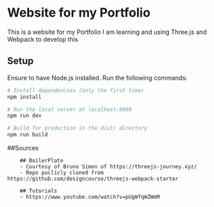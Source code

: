 # Website for my Portfolio
This is a website for my Portfolio
I am learning and using Three.js and Webpack to develop this

## Setup
Ensure to have Node.js installed.
Run the following commands:

``` bash
# Install dependencies (only the first time)
npm install

# Run the local server at localhost:8080
npm run dev

# Build for production in the dist/ directory
npm run build
```

##Sources
```
    ## BoilerPlate
    - Courtesy of Bruno Simon of https://threejs-journey.xyz/
    - Repo puclicly cloned from https://github.com/designcourse/threejs-webpack-starter

    ## Tutorials
    - https://www.youtube.com/watch?v=pUgWfqWZWmM
```
